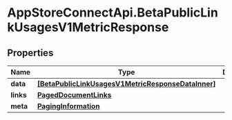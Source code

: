 # AppStoreConnectApi.BetaPublicLinkUsagesV1MetricResponse

## Properties

Name | Type | Description | Notes
------------ | ------------- | ------------- | -------------
**data** | [**[BetaPublicLinkUsagesV1MetricResponseDataInner]**](BetaPublicLinkUsagesV1MetricResponseDataInner.md) |  | 
**links** | [**PagedDocumentLinks**](PagedDocumentLinks.md) |  | 
**meta** | [**PagingInformation**](PagingInformation.md) |  | [optional] 


